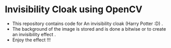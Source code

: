 # Invisibility Cloak using OpenCV
- This repository contains code for An invisibility cloak (Harry Potter :D) .
- The background of the image is stored and is done a bitwise or to create an invisibility effect .
- Enjoy the effect !!!
